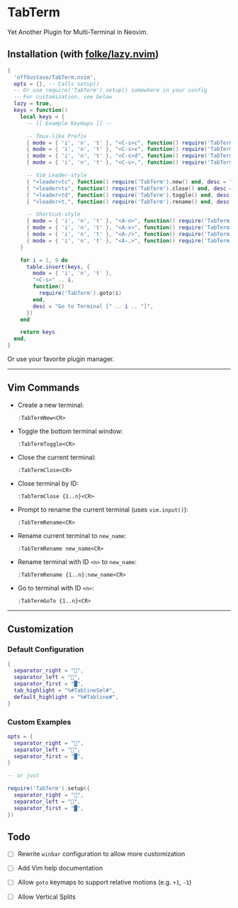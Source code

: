 # TabTerm

Yet Another Plugin for Multi-Terminal in Neovim.

## Installation (with [folke/lazy.nvim](https://github.com/folke/lazy.nvim))

```lua
{
  'offGustavo/TabTerm.nvim',
  opts = {}, -- Calls setup()
  -- Or use require('TabTerm').setup() somewhere in your config
  -- For customization, see below
  lazy = true,
  keys = function()
    local keys = {
      -- [[ Example Keymaps ]] --

      -- Tmux-like Prefix
      { mode = { 'i', 'n', 't' }, "<C-s>c", function() require('TabTerm').new() end, desc = "Create Terminal" },
      { mode = { 'i', 'n', 't' }, "<C-s>x", function() require('TabTerm').close() end, desc = "Close Terminal" },
      { mode = { 'i', 'n', 't' }, "<C-s>d", function() require('TabTerm').toggle() end, desc = "Toggle Terminal" },
      { mode = { 'i', 'n', 't' }, "<C-s>,", function() require('TabTerm').rename() end, desc = "Rename Terminal" },

      -- Vim Leader-style
      { "<leader>tc", function() require('TabTerm').new() end, desc = "Create Terminal" },
      { "<leader>tx", function() require('TabTerm').close() end, desc = "Close Terminal" },
      { "<leader>td", function() require('TabTerm').toggle() end, desc = "Toggle Terminal" },
      { "<leader>t,", function() require('TabTerm').rename() end, desc = "Rename Terminal" },

      -- Shortcut-style
      { mode = { 'i', 'n', 't' }, "<A-n>", function() require('TabTerm').new() end, desc = "Create Terminal" },
      { mode = { 'i', 'n', 't' }, "<A-x>", function() require('TabTerm').close() end, desc = "Close Terminal" },
      { mode = { 'i', 'n', 't' }, "<A-/>", function() require('TabTerm').toggle() end, desc = "Toggle Terminal" },
      { mode = { 'i', 'n', 't' }, "<A-,>", function() require('TabTerm').rename() end, desc = "Rename Terminal" },
    }

    for i = 1, 9 do
      table.insert(keys, {
        mode = { 'i', 'n', 't' },
        "<C-s>" .. i,
        function()
          require('TabTerm').goto(i)
        end,
        desc = "Go to Terminal [" .. i .. "]",
      })
    end

    return keys
  end,
}
````

Or use your favorite plugin manager.

---

## Vim Commands

* Create a new terminal:

  ```
  :TabTermNew<CR>
  ```

* Toggle the bottom terminal window:

  ```
  :TabTermToggle<CR>
  ```

* Close the current terminal:

  ```
  :TabTermClose<CR>
  ```

* Close terminal by ID:

  ```
  :TabTermClose {1..n}<CR>
  ```

* Prompt to rename the current terminal (uses `vim.input()`):

  ```
  :TabTermRename<CR>
  ```

* Rename current terminal to `new_name`:

  ```
  :TabTermRename new_name<CR>
  ```

* Rename terminal with ID `<n>` to `new_name`:

  ```
  :TabTermRename {1..n}:new_name<CR>
  ```

* Go to terminal with ID `<n>`:

  ```
  :TabTermGoTo {1..n}<CR>
  ```

---

## Customization

### Default Configuration

```lua
{
  separator_right = "",
  separator_left = "",
  separator_first = "█",
  tab_highlight = "%#TablineSel#",
  default_highlight = "%#Tabline#",
}
```

### Custom Examples

```lua
opts = {
  separator_right = "",
  separator_left = "",
  separator_first = "█",
}

-- or just 

require('TabTerm').setup({
  separator_right = "",
  separator_left = "",
  separator_first = "█",
})
```

## Todo

* [ ] Rewrite `winbar` configuration to allow more customization
* [ ] Add Vim help documentation
* [ ] Allow `goto` keymaps to support relative motions (e.g. `+1`, `-1`)
* [ ] Allow Vertical Splits


